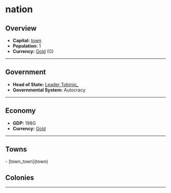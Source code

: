 # <!--NAME-->nation<!--NAME-->

## Overview

- **Capital:** <!--CAPITAL_LINK-->[town](town_town)<!--CAPITAL_LINK-->
- **Population:** <!--POPULATION-->1<!--POPULATION-->
- **Currency:** <!--CURRENCY_LINK-->[Gold](currency_Gold)<!--CURRENCY_LINK--> (<!--CURRENCY_ABV-->G<!--CURRENCY_ABV-->)

---

## Government

- **Head of State:** <!--LEADER_TITLE_LINK-->[Leader Tobinio_](user_Tobinio_)<!--LEADER_TITLE_LINK-->
- **Governmental System:** <!--GOVERNMENT-->Autocracy<!--GOVERNMENT-->

---

## Economy

- **GDP:** <!--GDP-->198G<!--GDP-->
- **Currency:** <!--CURRENCY_LINK-->[Gold](currency_Gold)<!--CURRENCY_LINK-->

---

## Towns

<!--TOWNS-->- [town_town](town)<!--TOWNS-->

## Colonies

<!--COLONIES--><!--COLONIES-->

---